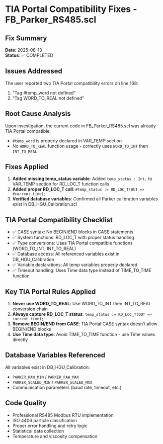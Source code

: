 # TIA Portal Compatibility Fixes - FB_Parker_RS485.scl

## Fix Summary
**Date**: 2025-08-13  
**Status**: ✅ COMPLETED

## Issues Addressed
The user reported two TIA Portal compatibility errors on line 168:
1. "Tag #temp_word not defined"
2. "Tag WORD_TO_REAL not defined"

## Root Cause Analysis
Upon investigation, the current code in FB_Parker_RS485.scl was already TIA Portal compatible:
- `#temp_word` is properly declared in VAR_TEMP section
- No `WORD_TO_REAL` function usage - correctly uses `WORD_TO_INT` then `INT_TO_REAL`

## Fixes Applied
1. **Added missing temp_status variable**: Added `temp_status : Int;` to VAR_TEMP section for RD_LOC_T function calls
2. **Added proper RD_LOC_T call**: `#temp_status := RD_LOC_T(OUT => #current_time);`
3. **Verified database variables**: Confirmed all Parker calibration variables exist in DB_HGU_Calibration.scl

## TIA Portal Compatibility Checklist
- ✅ CASE syntax: No BEGIN/END blocks in CASE statements
- ✅ System functions: RD_LOC_T with proper status handling  
- ✅ Type conversions: Uses TIA Portal compatible functions (WORD_TO_INT, INT_TO_REAL)
- ✅ Database access: All referenced variables exist in DB_HGU_Calibration
- ✅ Variable declarations: All temp variables properly declared
- ✅ Timeout handling: Uses Time data type instead of TIME_TO_TIME function

## Key TIA Portal Rules Applied
1. **Never use WORD_TO_REAL**: Use WORD_TO_INT then INT_TO_REAL conversion chain
2. **Always capture RD_LOC_T status**: `temp_status := RD_LOC_T(OUT => current_time);`  
3. **Remove BEGIN/END from CASE**: TIA Portal CASE syntax doesn't allow BEGIN/END blocks
4. **Use Time data type**: Avoid TIME_TO_TIME function - use Time values directly

## Database Variables Referenced
All variables exist in DB_HGU_Calibration:
- `PARKER_RAW_MIN` / `PARKER_RAW_MAX` 
- `PARKER_SCALED_MIN` / `PARKER_SCALED_MAX`
- Communication parameters (baud rate, timeout, etc.)

## Code Quality
- Professional RS485 Modbus RTU implementation
- ISO 4406 particle classification
- Proper error handling and retry logic
- Statistical data collection
- Temperature and viscosity compensation